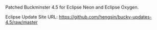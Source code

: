 Patched Buckminster 4.5 for Eclipse Neon and Eclipse Oxygen.

Eclipse Update Site URL:
https://github.com/hengsin/bucky-updates-4.5/raw/master

